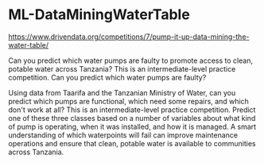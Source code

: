 # ML-DataMiningWaterTable

https://www.drivendata.org/competitions/7/pump-it-up-data-mining-the-water-table/

Can you predict which water pumps are faulty to promote access to clean, potable water across Tanzania? This is an intermediate-level practice competition. Can you predict which water pumps are faulty?

Using data from Taarifa and the Tanzanian Ministry of Water, can you predict which pumps are functional, which need some repairs, and which don't work at all? This is an intermediate-level practice competition. Predict one of these three classes based on a number of variables about what kind of pump is operating, when it was installed, and how it is managed. A smart understanding of which waterpoints will fail can improve maintenance operations and ensure that clean, potable water is available to communities across Tanzania.
